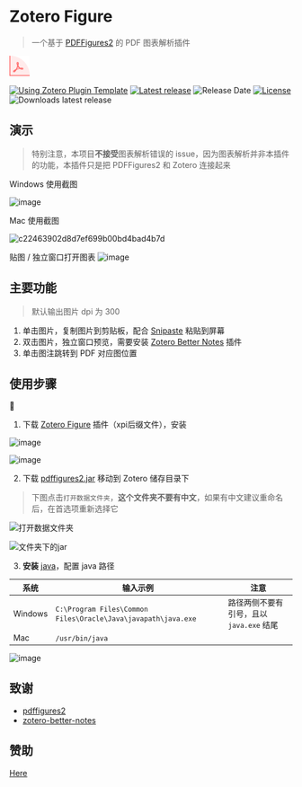 # Zotero Figure
> 一个基于 [PDFFigures2](http://pdffigures2.allenai.org/) 的 PDF 图表解析插件

<img src="addon/chrome/content/icons/favicon.png" width="36px" height="36px">

[![Using Zotero Plugin Template](https://img.shields.io/badge/Using-Zotero%20Plugin%20Template-blue?style=flat-round&logo=github)](https://github.com/windingwind/zotero-plugin-template)
[![Latest release](https://img.shields.io/github/v/release/MuiseDestiny/zotero-figure)](https://github.com/MuiseDestiny/zotero-figure/releases)
![Release Date](https://img.shields.io/github/release-date/MuiseDestiny/zotero-figure?color=9cf)
[![License](https://img.shields.io/github/license/MuiseDestiny/zotero-figure)](https://github.com/MuiseDestiny/zotero-figure/blob/master/LICENSE)
![Downloads latest release](https://img.shields.io/github/downloads/MuiseDestiny/zotero-figure/latest/total?color=yellow)

## 演示
> 特别注意，本项目**不接受**图表解析错误的 issue，因为图表解析并非本插件的功能，本插件只是把 PDFFigures2 和 Zotero 连接起来


Windows 使用截图

![image](https://github.com/MuiseDestiny/zotero-figure/assets/51939531/c04ef2f9-8ad2-44a3-a114-65b907028453)

Mac 使用截图

![c22463902d8d7ef699b00bd4bad4b7d](https://github.com/MuiseDestiny/zotero-figure/assets/51939531/fba88e37-4aaa-491b-a2fa-85f6e1511b72)

贴图 / 独立窗口打开图表
![image](https://github.com/MuiseDestiny/zotero-figure/assets/51939531/341cf5c5-db4b-4a64-a1f7-ae0d0b771619)


## 主要功能
> 默认输出图片 dpi 为 300


1. 单击图片，复制图片到剪贴板，配合 [Snipaste](https://www.snipaste.com/) 粘贴到屏幕
2. 双击图片，独立窗口预览，需要安装 [Zotero Better Notes](https://github.com/windingwind/zotero-better-notes) 插件
3. 单击图注跳转到 PDF 对应图位置

## 使用步骤

👋

1. 下载 [Zotero Figure](https://github.com/MuiseDestiny/zotero-figure/releases) 插件（xpi后缀文件），安装

![image](https://github.com/MuiseDestiny/zotero-figure/assets/51939531/5f3cc96b-6cdc-4085-830d-001575d52f8e)

![image](https://github.com/MuiseDestiny/zotero-figure/assets/51939531/a0117f49-cb31-455a-aea4-647305492d03)


2. 下载 [pdffigures2.jar](https://github.com/MuiseDestiny/zotero-figure/blob/bootstrap/pdffigures2.jar) 移动到 Zotero 储存目录下
> 下图点击`打开数据文件夹`，**这个文件夹不要有中文**，如果有中文建议重命名后，在首选项重新选择它

![打开数据文件夹](https://github.com/MuiseDestiny/zotero-figure/assets/51939531/6b85cb30-0946-416e-99ed-9ea14f57f2df)

![文件夹下的jar](https://github.com/MuiseDestiny/zotero-figure/assets/51939531/8e8c3af3-7850-4346-bd7f-d7ab6600b75e)

3. **安装** [java](https://www.oracle.com/java/technologies/javase/jdk18-archive-downloads.html)，配置 java 路径

|系统|输入示例|注意|
|--|--|--|
|Windows|`C:\Program Files\Common Files\Oracle\Java\javapath\java.exe`|路径两侧不要有引号，且以 `java.exe` 结尾|
|Mac|`/usr/bin/java`||


![image](https://github.com/MuiseDestiny/zotero-figure/assets/51939531/ffb3c82a-7a34-46dd-9b14-64797ad2944b)



## 致谢
- [pdffigures2](https://github.com/allenai/pdffigures2) 
- [zotero-better-notes](https://github.com/windingwind/zotero-better-notes)

## 赞助

[Here](https://github.com/MuiseDestiny/zotero-reference#%E8%B5%9E%E5%8A%A9)


